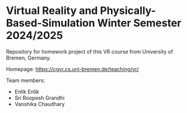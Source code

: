 # Virtual Reality and Physically-Based-Simulation Winter Semester 2024/2025
Repository for homework project of this VR course from University of Bremen, Germany.

Homepage: https://cgvr.cs.uni-bremen.de/teaching/vr/

Team members:

- Enlik Enlik
- Sri Roopesh Grandhi
- Vanshika Chaudhary

